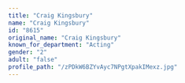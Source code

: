 ```yaml
---
title: "Craig Kingsbury"
name: "Craig Kingsbury"
id: "8615"
original_name: "Craig Kingsbury"
known_for_department: "Acting"
gender: "2"
adult: "false"
profile_path: "/zPDkW6BZYvAyc7NPgtXpakIMexz.jpg"
---
```

